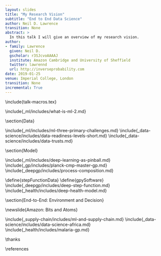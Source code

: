 ```yaml
---
layout: slides
title: "My Research Vision"
subtitle: "End to End Data Science"
author: Neil D. Lawrence
transition: None
abstract: >
  In this talk I will give an overview of my research vision.
author:
- family: Lawrence
  given: Neil D.
  gscholar: r3SJcvoAAAAJ
  institute: Amazon Cambridge and University of Sheffield
  twitter: lawrennd
  url: http://inverseprobability.com
date: 2019-01-25
venue: Imperial College, London
transition: None
incremental: True
---
```


\include{talk-macros.tex}

\include{_ml/includes/what-is-ml-2.md}
<!--include{_ai/includes/ai-vs-data-science-2.md}-->

\section{Data}

\include{_ml/includes/ml-three-primary-challenges.md}
\include{_data-science/includes/data-readiness-levels-short.md}
\include{_data-science/includes/data-trusts.md}

\section{Model}

\include{_ml/includes/deep-learning-as-pinball.md}
\include{_gp/includes/planck-cmp-master-gp.md}
\include{_deepgp/includes/process-composition.md}
<!-- in this short overview, don't introduce GPy or the data-->
\define{stepFunctionData} 
\define{gpySoftware}
\include{_deepgp/includes/deep-step-function.md}
\include{_health/includes/deep-health-model.md}

\section{End-to-End: Environment and Decision}

\newslide{Amazon: Bits and Atoms}

\include{_supply-chain/includes/ml-and-supply-chain.md}
\include{_data-science/includes/data-science-africa.md}
\include{_health/includes/malaria-gp.md}

\thanks

\references
